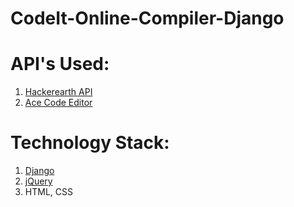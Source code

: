 # CodeIt-Online-Compiler-Django
# API's Used:
1. [Hackerearth API](https://www.hackerearth.com/docs/wiki/developers/v3/)
2. [Ace Code Editor](https://ace.c9.io/)
# Technology Stack:
1. [Django](https://docs.djangoproject.com/en/3.1/)
2. [jQuery](https://code.jquery.com/jquery-3.5.1.min.js)
3. HTML, CSS
